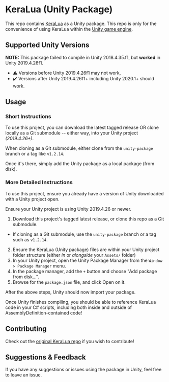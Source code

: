# KeraLua (Unity Package)

This repo contains [KeraLua](https://github.com/NLua/KeraLua) as a Unity package.
This repo is only for the convenience of using KeraLua within the [Unity game engine](https://unity.com/).

## Supported Unity Versions

**NOTE:** This package failed to compile in Unity 2018.4.35.f1, but **worked** in Unity 2019.4.26f1.

- :warning: Versions before Unity 2019.4.26f1 may not work,
- :heavy_check_mark: Versions after Unity 2019.4.26f1+ including Unity 2020.1+ should work.

## Usage

### Short Instructions

To use this project, you can download the latest tagged release OR clone locally as a Git submodule -- either way, into your Unity project _(2019.4.26+)_.

When cloning as a Git submodule, either clone from the `unity-package` branch or a tag like `v1.2.14`.

Once it's there, simply add the Unity package as a local package (from disk).

### More Detailed Instructions

To use this project, ensure you already have a version of Unity downloaded with a Unity project open.

Ensure your Unity project is using Unity 2019.4.26 or newer.

1. Download this project's tagged latest release, or clone this repo as a Git submodule.
  - If cloning as a Git submodule, use the `unity-package` branch or a tag such as `v1.2.14`.
2. Ensure the KeraLua (Unity package) files are within your Unity project folder structure (either _in_ or _alongside_ your `Assets/` folder)
3. In your Unity project, open the Unity Package Manager from the `Window > Package Manager` menu.
4. In the package manager, add the `+` button and choose "Add package from disk...".
5. Browse for the `package.json` file, and click Open on it.

After the above steps, Unity should now import your package.

Once Unity finishes compiling, you should be able to reference KeraLua code in your C# scripts, including both inside and outside of AssemblyDefinition-contained code!

## Contributing
Check out the [original KeraLua repo](https://github.com/NLua/KeraLua) if you wish to contribute!

## Suggestions & Feedback
If you have any suggestions or issues using the package in Unity, feel free to leave an issue.
